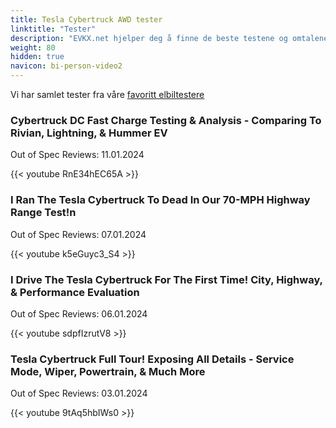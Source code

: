 ```yaml
---
title: Tesla Cybertruck AWD tester
linktitle: "Tester"
description: "EVKX.net hjelper deg å finne de beste testene og omtalene av denne modellen. "
weight: 80
hidden: true
navicon: bi-person-video2
---
```

Vi har samlet tester fra våre [favoritt elbiltestere](../../../../../guides/evreviewers/)

<div class="container text-center shadow p-2 pe-4 mb-5 bg-body-tertiary rounded border">
<h3>Cybertruck DC Fast Charge Testing & Analysis - Comparing To Rivian, Lightning, & Hummer EV</h3>
<p>Out of Spec Reviews: 11.01.2024</p>

{{< youtube RnE34hEC65A >}}

</div>
<div class="container text-center shadow p-2 pe-4 mb-5 bg-body-tertiary rounded border">
<h3>I Ran The Tesla Cybertruck To Dead In Our 70-MPH Highway Range Test!n</h3>
<p>Out of Spec Reviews: 07.01.2024</p>

{{< youtube k5eGuyc3_S4 >}}

</div>
<div class="container text-center shadow p-2 pe-4 mb-5 bg-body-tertiary rounded border">
<h3>I Drive The Tesla Cybertruck For The First Time! City, Highway, & Performance Evaluation</h3>
<p>Out of Spec Reviews: 06.01.2024</p>

{{< youtube sdpfIzrutV8 >}}

</div>
<div class="container text-center shadow p-2 pe-4 mb-5 bg-body-tertiary rounded border">
<h3>Tesla Cybertruck Full Tour! Exposing All Details - Service Mode, Wiper, Powertrain, & Much More</h3>
<p>Out of Spec Reviews: 03.01.2024</p>

{{< youtube 9tAq5hbIWs0 >}}

</div>
